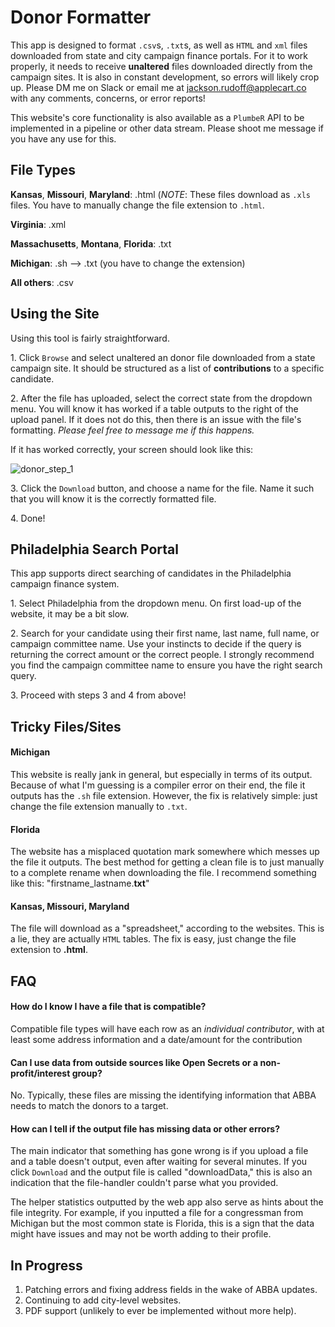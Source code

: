 # Donor Formatter

This app is designed to format `.csv`s, `.txt`s, as well as `HTML` and `xml` files downloaded from state and city campaign finance portals. For it to work properly, it needs to receive **unaltered** files downloaded directly from the campaign sites. It is also in constant development, so errors will likely crop up. Please DM me on Slack or email me at jackson.rudoff@applecart.co with any comments, concerns, or error reports!

This website's core functionality is also available as a `PlumbeR` API to be implemented in a pipeline or other data stream. Please shoot me message if you have any use for this. 

## File Types 

**Kansas**, **Missouri**, **Maryland**: .html (*NOTE*: These files download as `.xls` files. You have to manually change the file extension to `.html`.

**Virginia**: .xml

**Massachusetts**, **Montana**, **Florida**: .txt

**Michigan**: .sh ––> .txt (you have to change the extension)

**All others**: .csv 

## Using the Site

Using this tool is fairly straightforward.

1\. Click ```Browse``` and select unaltered an donor file downloaded from a state campaign site. It should be structured as a list of **contributions** to a specific candidate.

2\. After the file has uploaded, select the correct state from the dropdown menu. You will know it has worked if a table outputs to the right of the upload panel. If it does not do this, then there is an issue with the file's formatting. *Please feel free to message me if this happens.* 

If it has worked correctly, your screen should look like this:
        
   ![donor_step_1](https://user-images.githubusercontent.com/62763243/224132387-ee8d69ca-1512-45c9-852f-1bc8a0b11636.png)

3\. Click the ```Download``` button, and choose a name for the file. Name it such that you will know it is the correctly formatted file.

4\. Done!

## Philadelphia Search Portal

This app supports direct searching of candidates in the Philadelphia campaign finance system. 

1\. Select Philadelphia from the dropdown menu. On first load-up of the website, it may be a bit slow. 

2\. Search for your candidate using their first name, last name, full name, or campaign committee name. Use your instincts to decide if the query is returning the correct amount or the correct people. I strongly recommend you find the campaign committee name to ensure you have the right search query. 

3\. Proceed with steps 3 and 4 from above!

## Tricky Files/Sites

#### Michigan

This website is really jank in general, but especially in terms of its output. Because of what I'm guessing is a compiler error on their end, the file it outputs has the `.sh` file extension. However, the fix is relatively simple: just change the file extension manually to `.txt`. 

#### Florida

The website has a misplaced quotation mark somewhere which messes up the file it outputs. The best method for getting a clean file is to just manually to a complete rename when downloading the file. I recommend something like this: "firstname_lastname.**txt**"

#### Kansas, Missouri, Maryland

The file will download as a "spreadsheet," according to the websites. This is a lie, they are actually `HTML` tables. The fix is easy, just change the file extension to **.html**. 

## FAQ

#### **How do I know I have a file that is compatible?**

Compatible file types will have each row as an *individual contributor*, with at least some address information and a date/amount for the contribution

#### **Can I use data from outside sources like Open Secrets or a non-profit/interest group?**

No. Typically, these files are missing the identifying information that ABBA needs to match the donors to a target.

#### **How can I tell if the output file has missing data or other errors?**

The main indicator that something has gone wrong is if you upload a file and a table doesn't output, even after waiting for several minutes. If you click `Download` and the output file is called "downloadData," this is also an indication that the file-handler couldn't parse what you provided. 

The helper statistics outputted by the web app also serve as hints about the file integrity. For example, if you inputted a file for a congressman from Michigan but the most common state is Florida, this is a sign that the data might have issues and may not be worth adding to their profile. 


## In Progress

1. Patching errors and fixing address fields in the wake of ABBA updates. 
2. Continuing to add city-level websites. 
3. PDF support (unlikely to ever be implemented without more help). 
